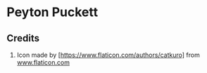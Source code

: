 # Peyton Puckett


## Credits
1. Icon made by [https://www.flaticon.com/authors/catkuro] from www.flaticon.com